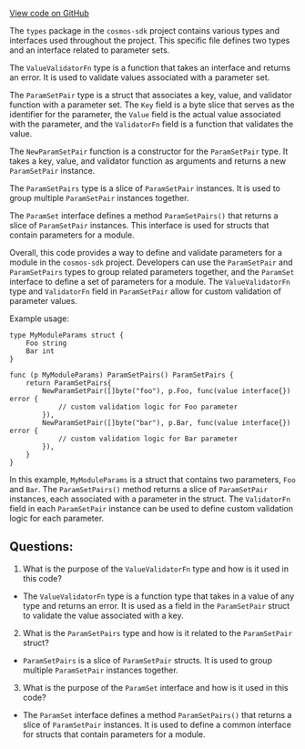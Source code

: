 [View code on GitHub](https://github.com/cosmos/cosmos-sdk.git/x/params/types/paramset.go)

The `types` package in the `cosmos-sdk` project contains various types and interfaces used throughout the project. This specific file defines two types and an interface related to parameter sets.

The `ValueValidatorFn` type is a function that takes an interface and returns an error. It is used to validate values associated with a parameter set.

The `ParamSetPair` type is a struct that associates a key, value, and validator function with a parameter set. The `Key` field is a byte slice that serves as the identifier for the parameter, the `Value` field is the actual value associated with the parameter, and the `ValidatorFn` field is a function that validates the value. 

The `NewParamSetPair` function is a constructor for the `ParamSetPair` type. It takes a key, value, and validator function as arguments and returns a new `ParamSetPair` instance.

The `ParamSetPairs` type is a slice of `ParamSetPair` instances. It is used to group multiple `ParamSetPair` instances together.

The `ParamSet` interface defines a method `ParamSetPairs()` that returns a slice of `ParamSetPair` instances. This interface is used for structs that contain parameters for a module.

Overall, this code provides a way to define and validate parameters for a module in the `cosmos-sdk` project. Developers can use the `ParamSetPair` and `ParamSetPairs` types to group related parameters together, and the `ParamSet` interface to define a set of parameters for a module. The `ValueValidatorFn` type and `ValidatorFn` field in `ParamSetPair` allow for custom validation of parameter values. 

Example usage:

```
type MyModuleParams struct {
    Foo string
    Bar int
}

func (p MyModuleParams) ParamSetPairs() ParamSetPairs {
    return ParamSetPairs{
        NewParamSetPair([]byte("foo"), p.Foo, func(value interface{}) error {
            // custom validation logic for Foo parameter
        }),
        NewParamSetPair([]byte("bar"), p.Bar, func(value interface{}) error {
            // custom validation logic for Bar parameter
        }),
    }
}
```

In this example, `MyModuleParams` is a struct that contains two parameters, `Foo` and `Bar`. The `ParamSetPairs()` method returns a slice of `ParamSetPair` instances, each associated with a parameter in the struct. The `ValidatorFn` field in each `ParamSetPair` instance can be used to define custom validation logic for each parameter.
## Questions: 
 1. What is the purpose of the `ValueValidatorFn` type and how is it used in this code?
- The `ValueValidatorFn` type is a function type that takes in a value of any type and returns an error. It is used as a field in the `ParamSetPair` struct to validate the value associated with a key.

2. What is the `ParamSetPairs` type and how is it related to the `ParamSetPair` struct?
- `ParamSetPairs` is a slice of `ParamSetPair` structs. It is used to group multiple `ParamSetPair` instances together.

3. What is the purpose of the `ParamSet` interface and how is it used in this code?
- The `ParamSet` interface defines a method `ParamSetPairs()` that returns a slice of `ParamSetPair` instances. It is used to define a common interface for structs that contain parameters for a module.